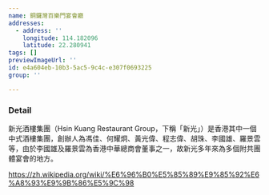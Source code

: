 ```yaml
---
name: 銅鑼灣百樂門宴會廳
addresses:
  - address: ''
    longitude: 114.182096
    latitude: 22.280941
tags: []
previewImageUrl: ''
id: e4a604eb-10b3-5ac5-9c4c-e307f0693225
group: ''

---
```

### Detail
新光酒樓集團（Hsin Kuang Restaurant Group，下稱「新光」）是香港其中一個中式酒樓集團，創辦人為馮佳、何耀炯、黃光偉、程志偉、胡珠、李國雄、羅景雲等，由於李國雄及羅景雲為香港中華總商會董事之一，故新光多年來為多個附共團體宴會的地方。

https://zh.wikipedia.org/wiki/%E6%96%B0%E5%85%89%E9%85%92%E6%A8%93%E9%9B%86%E5%9C%98

